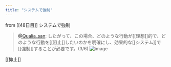```yaml
---
title: "システムで強制"
---
```


from [[48日目]]
システムで強制
> [@Qualia_san](https://twitter.com/Qualia_san/status/1602681175696625665?s=20&t=UxTwBsJstd9LfCK_4uqQ1A): したがって、この場合、どのような行動が[[理想]]的で、どのような行動を[[阻止]]したいのかを明確にし、効果的な[[システム]]で[[強制]]することが必要です。(3/6)
> ![image](https://pbs.twimg.com/media/Fj3dqhLaYAAQ95M.png)

[[抑止]]
